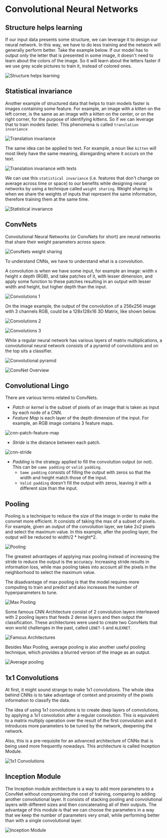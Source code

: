 # Convolutional Neural Networks

## Structure helps learning

If our input data presents some structure, we can leverage it to design our neural network. In this way, we have to do less training and the network will generally perform better. Take the example below. If our model has to output only the letter that is presented in some image, it doesn't need to learn about the colors of the image. So it will learn about the letters faster if we use grey scale pictures to train it, instead of colored ones.

![Structure helps learning](images/cnns/structure-helps-learning.png)

## Statistical invariance

Another example of structured data that helps to train models faster is images containing some feature. For example, an image with a kitten on the left corner, is the same as an image with a kitten on the center, or on the right corner, for the purpose of identifying kittens. So if we can leverage that to train models faster. This phenomena is called `translation invariance`

![Translation invariance](images/cnns/translation-invariance.png)

The same idea can be applied to text. For example, a noun like `kitten` will most likely have the same meaning, disregarding where it occurs on the text.

![Translation invariance with texts](images/cnns/translation-invariance-2.png)

We can use this `statistical invariance` (i.e. features that don't change on average across time or space) to our benefits while designing neural networks by using a technique called `weight sharing`. Weight sharing is when we share the weights of inputs that represent the same information, therefore training them at the same time.

![Statistical invariance](images/cnns/statistical-invariance.png)

## ConvNets

Convolutional Neural Networks (or ConvNets for short) are neural networks that share their weight parameters across space.

![ConvNets weight sharing](images/cnns/convnets-weight-sharing.png)

To understand CNNs, we have to understand what is a convolution.

A convolution is when we have some input, for example an image: width x height x depth (RGB), and take patches of it, with lesser dimension, and apply some function to these patches resulting in an output with lesser width and height, but higher depth than the input.   

![Convolutions 1](images/cnns/convolutions-1.png)

On the image example, the output of the convolution of a 256x256 image with 3 channels RGB, could be a 128x128x16 3D Matrix, like shown below.

![Convolutions 2](images/cnns/convolutions-2.png)

![Convolutions 3](images/cnns/convolutions-3.png)

While a regular neural network has various layers of matrix multiplications, a convolutional neural network consists of a pyramid of convolutions and on the top sits a classifier.

![Convolutional pyramid](images/cnns/convolutional-pyramid.png)

![ConvNet Overview](images/cnns/convnet-overview.png)

## Convolutional Lingo

There are various terms related to ConvNets.

- *Patch* or *kernel* is the subset of pixels of an image that is taken as input by each node of a CNN.
- *Feature Map* is each layer of the depth dimension of the input. For example, an RGB image contains 3 feature maps.

![cnn-patch-feature-map](images/cnns/cnn-patch-feature-map.png)

- *Stride* is the distance between each patch.

![cnn-stride](images/cnns/cnn-stride.png)

- *Padding* is the strategy applied to fill the convolution output (or not). This can be `same padding` or `valid padding`.
    - `Same padding` consists of filling the output with zeros so that the width and height match those of the input.
    - `Valid padding` doesn't fill the output with zeros, leaving it with a different size than the input.

## Pooling

Pooling is a technique to reduce the size of the image in order to make the convnet more efficient. It consists of taking the max of a subset of pixels. For example, given an output of the convolution layer, we take 2x2 pixels and select the maximum value. In this example, after the pooling layer, the output will be reduced to width/2 * height*2.

![Pooling](images/cnns/pooling.png)

The greatest advantages of applying max pooling instead of increasing the stride to reduce the output is the accuracy. Increasing stride results in information loss, while max pooling takes into account all the pixels in the neighborhood to select the maximum value.

The disadvantage of max pooling is that the model requires more computing to train and predict and also increases the number of hyperparameters to tune.

![Max Pooling](images/cnns/max-pooling.png)

Some famous CNN Architecture consist of 2 convolution layers interleaved with 2 pooling layers that feeds 2 dense layers and then output the classification. These architectures were used to create two ConvNets that won world challenges in the past, called `LENET-5` and `ALEXNET`.

![Famous Architectures](images/cnns/famous-cnn-architectures.png)

Besides Max Pooling, average pooling is also another useful pooling technique, which provides a blurred version of the image as an output.

![Average pooling](images/cnns/average-pooling.png)

## 1x1 Convolutions

At first, it might sound strange to make 1x1 convolutions. The whole idea behind CNNs is to take advantage of context and proximity of the pixels information to classify the data.

The idea of using 1x1 convolutions is to create deep layers of convolutions, by applying a 1x1 convolution after a regular convolution. This is equivalent to a matrix multiply operation over the result of the first convolution and it introduces more parameters to be tuned by the network, deepening the network.

Also, this is a pre-requisite for an advanced architecture of CNNs that is being used more frequently nowadays. This architecture is called Inception Module.

![1x1 Convolutions](images/cnns/1-1-convolutions.png)

## Inception Module

The Inception module architecture is a way to add more parameters to a ConvNet without compromising the cost of training, comparing to adding another convolutional layer. It consists of stacking pooling and convolutional layers with different sizes and then concatenating all of their outputs. The advantage of this module is that we can choose the parameters in a way that we keep the number of parameters very small, while performing better than with a single convolutional layer.

![Inception Module](images/cnns/inception-module.png)

